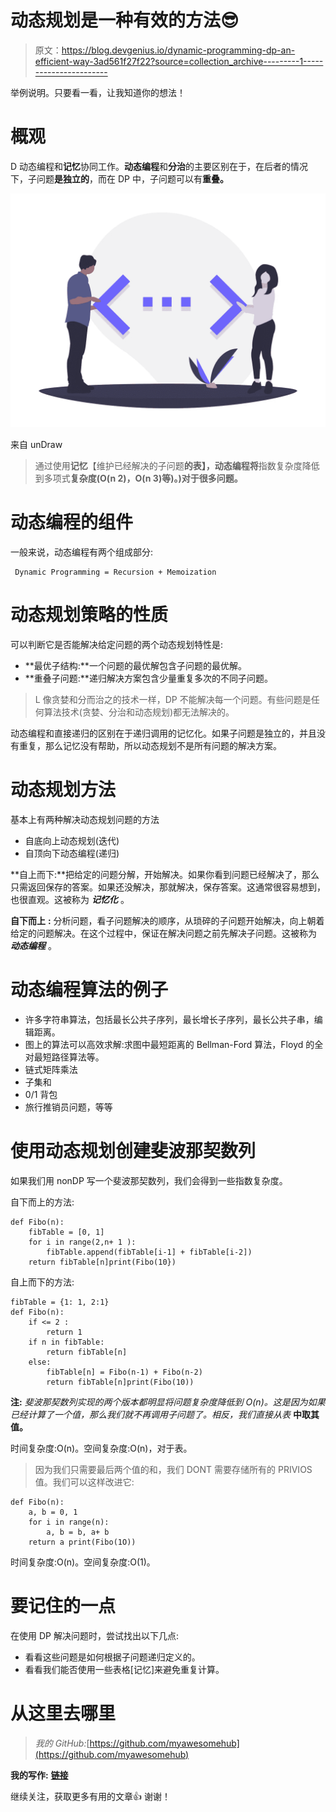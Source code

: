 # 动态规划是一种有效的方法😎

> 原文：<https://blog.devgenius.io/dynamic-programming-dp-an-efficient-way-3ad561f27f22?source=collection_archive---------1----------------------->

举例说明。只要看一看，让我知道你的想法！

# 概观

D 动态编程和**记忆**协同工作。**动态编程**和**分治**的主要区别在于，在后者的情况下，子问题**是独立的**，而在 DP 中，子问题可以有**重叠。**

![](img/29756fae00a5ddb5334e31fb2a72c722.png)

来自 unDraw

> 通过使用**记忆**【维护已经解决的子问题**的表】，动态编程将**指数复杂度降低到多项式**复杂度(O(n 2)，O(n 3)等)。)对于很多问题。**

# 动态编程的组件

一般来说，动态编程有两个组成部分:

```
 Dynamic Programming = Recursion + Memoization
```

# 动态规划策略的性质

可以判断它是否能解决给定问题的两个动态规划特性是:

*   **最优子结构:**一个问题的最优解包含子问题的最优解。
*   **重叠子问题:**递归解决方案包含少量重复多次的不同子问题。

> L 像贪婪和分而治之的技术一样，DP 不能解决每一个问题。有些问题是任何算法技术(贪婪、分治和动态规划)都无法解决的。

动态编程和直接递归的区别在于递归调用的记忆化。如果子问题是独立的，并且没有重复，那么记忆没有帮助，所以动态规划不是所有问题的解决方案。

# 动态规划方法

基本上有两种解决动态规划问题的方法

*   自底向上动态规划(迭代)
*   自顶向下动态编程(递归)

**自上而下:**把给定的问题分解，开始解决。如果你看到问题已经解决了，那么只需返回保存的答案。如果还没解决，那就解决，保存答案。这通常很容易想到，也很直观。这被称为 ***记忆化*** 。

**自下而上** **:** 分析问题，看子问题解决的顺序，从琐碎的子问题开始解决，向上朝着给定的问题解决。在这个过程中，保证在解决问题之前先解决子问题。这被称为 ***动态编程*** 。

# 动态编程算法的例子

*   许多字符串算法，包括最长公共子序列，最长增长子序列，最长公共子串，编辑距离。
*   图上的算法可以高效求解:求图中最短距离的 Bellman-Ford 算法，Floyd 的全对最短路径算法等。
*   链式矩阵乘法
*   子集和
*   0/1 背包
*   旅行推销员问题，等等

# 使用动态规划创建斐波那契数列

如果我们用 nonDP 写一个斐波那契数列，我们会得到一些指数复杂度。

自下而上的方法:

```
def Fibo(n): 
    fibTable = [0, 1] 
    for i in range(2,n+ 1 ): 
        fibTable.append(fibTable[i-1] + fibTable[i-2]) 
    return fibTable[n]print(Fibo(10})
```

自上而下的方法:

```
fibTable = {1: 1, 2:1}
def Fibo(n):
    if <= 2 :
        return 1 
    if n in fibTable:
        return fibTable[n]
    else:
        fibTable[n] = Fibo(n-1) + Fibo(n-2)
        return fibTable[n]print(Fibo(10))
```

**注:** *斐波那契数列实现的两个版本都明显将问题复杂度降低到 O(n)。这是因为如果已经计算了一个值，那么我们就不再调用子问题了。相反，我们直接从表* **中取其值。**

时间复杂度:O(n)。空间复杂度:O(n)，对于表。

> 因为我们只需要最后两个值的和，我们 DONT 需要存储所有的 PRIVIOS 值。我们可以这样改进它:

```
def Fibo(n): 
    a, b = 0, 1 
    for i in range(n): 
        a, b = b, a+ b 
    return a print(Fibo(1O))
```

时间复杂度:O(n)。空间复杂度:O(1)。

# 要记住的一点

在使用 DP 解决问题时，尝试找出以下几点:

*   看看这些问题是如何根据子问题递归定义的。
*   看看我们能否使用一些表格[记忆]来避免重复计算。

# 从这里去哪里

> *我的 GitHub:*[https://github.com/myawesomehub](https://github.com/myawesomehub)

**我的写作:** [**链接**](https://docs.google.com/spreadsheets/d/15HwwuNHLgtw0W3TnllkAuWt0LN5ozsWfV5snf0Ky6ho/edit?usp=sharing)

继续关注，获取更多有用的文章👍
谢谢！